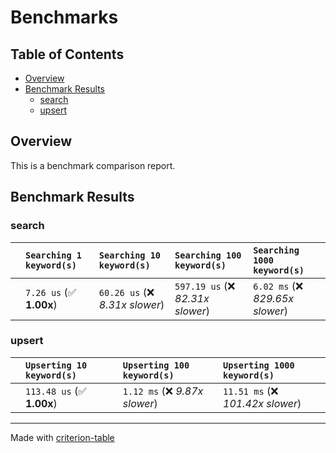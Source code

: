 # Benchmarks

## Table of Contents

- [Overview](#overview)
- [Benchmark Results](#benchmark-results)
  - [search](#search)
  - [upsert](#upsert)

## Overview

This is a benchmark comparison report.

## Benchmark Results

### search

|        | `Searching 1 keyword(s)`          | `Searching 10 keyword(s)`          | `Searching 100 keyword(s)`          | `Searching 1000 keyword(s)`           |
|:-------|:----------------------------------|:-----------------------------------|:------------------------------------|:------------------------------------- |
|        | `7.26 us` (✅ **1.00x**)           | `60.26 us` (❌ *8.31x slower*)      | `597.19 us` (❌ *82.31x slower*)     | `6.02 ms` (❌ *829.65x slower*)        |

### upsert

|        | `Upserting 10 keyword(s)`          | `Upserting 100 keyword(s)`          | `Upserting 1000 keyword(s)`           |
|:-------|:-----------------------------------|:------------------------------------|:------------------------------------- |
|        | `113.48 us` (✅ **1.00x**)          | `1.12 ms` (❌ *9.87x slower*)        | `11.51 ms` (❌ *101.42x slower*)       |

---
Made with [criterion-table](https://github.com/nu11ptr/criterion-table)
